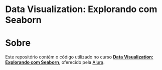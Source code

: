 # **Data Visualization: Explorando com Seaborn**

# Sobre

Este repositório contém o código utilizado no curso **[Data Visualization: Explorando com Seaborn](https://cursos.alura.com.br/course/data-visualization-com-seaborn)**, oferecido pela [Alura](https://www.alura.com.br/). 
